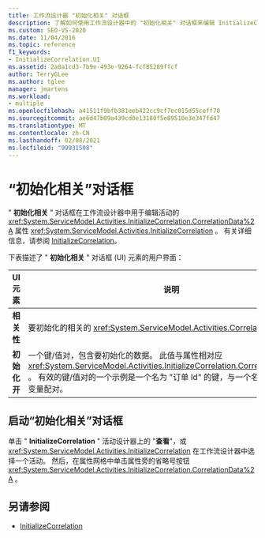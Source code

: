 ```yaml
---
title: 工作流设计器 "初始化相关" 对话框
description: 了解如何使用工作流设计器中的 "初始化相关" 对话框来编辑 InitializeCorrelation 活动的 CorrelationData 属性。
ms.custom: SEO-VS-2020
ms.date: 11/04/2016
ms.topic: reference
f1_keywords:
- InitializeCorrelation.UI
ms.assetid: 2a0a1cd3-7b9e-493e-9264-fcf85289ffcf
author: TerryGLee
ms.author: tglee
manager: jmartens
ms.workload:
- multiple
ms.openlocfilehash: a41511f9bfb381eeb422cc9cf7ec015d55ceff70
ms.sourcegitcommit: ae6d47b09a439cd0e13180f5e89510e3e347fd47
ms.translationtype: MT
ms.contentlocale: zh-CN
ms.lasthandoff: 02/08/2021
ms.locfileid: "99931508"
---
```

# <a name="initialize-correlation-dialog-box"></a>“初始化相关”对话框

" **初始化相关** " 对话框在工作流设计器中用于编辑活动的 <xref:System.ServiceModel.Activities.InitializeCorrelation.CorrelationData%2A> 属性 <xref:System.ServiceModel.Activities.InitializeCorrelation> 。 有关详细信息，请参阅 [InitializeCorrelation](../workflow-designer/initializecorrelation-activity-designer.md)。

下表描述了 " **初始化相关** " 对话框 (UI) 元素的用户界面：

|UI 元素|说明|
|-|-----------------|
|**相关性**|要初始化的相关的 <xref:System.ServiceModel.Activities.CorrelationHandle>。|
|**初始化开**|一个键/值对，包含要初始化的数据。 此值与属性相对应 <xref:System.ServiceModel.Activities.InitializeCorrelation.CorrelationData%2A> 。 有效的键/值对的一个示例是一个名为 "订单 Id" 的键，与一个名为 "订单 Id" 的变量配对。|

## <a name="to-launch-the-initialize-correlation-dialog-box"></a>启动“初始化相关”对话框

单击 " **InitializeCorrelation** " 活动设计器上的 "**查看**"，或 <xref:System.ServiceModel.Activities.InitializeCorrelation> 在工作流设计器中选择一个活动。 然后，在属性网格中单击属性旁的省略号按钮 <xref:System.ServiceModel.Activities.InitializeCorrelation.CorrelationData%2A> 。

## <a name="see-also"></a>另请参阅

- [InitializeCorrelation](../workflow-designer/initializecorrelation-activity-designer.md)
